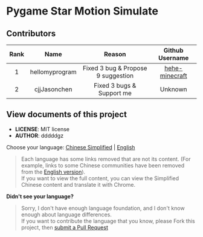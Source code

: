 # Pygame Star Motion Simulate

## Contributors

| Rank |      Name      |               Reason               |                   Github Username                   |
|:----:|:--------------:|:----------------------------------:|:---------------------------------------------------:|
|  1   | hellomyprogram | Fixed 3 bug & Propose 9 suggestion | [hehe-minecraft](https://github.com/hehe-minecraft) |
|  2   |  cjjJasonchen  |     Fixed 3 bugs & Support me      |                       Unknown                       |

## View documents of this project

- **LICENSE**: MIT license
- **AUTHOR**: dddddgz

Choose your language: [Chinese Simplified](README-zh.md) | [English](README-en.md)

> Each language has some links removed that are not its content. (For example, links to some Chinese communities have been removed from the [English version](README-en.md)).  
> If you want to view the full content, you can view the Simplified Chinese content and translate it with Chrome.

**Didn't see your language?**  
> Sorry, I don't have enough language foundation, and I don't know enough about language differences.  
> If you want to contribute the language that you know, please Fork this project, then [submit a Pull Request](https://github.com/dddddgz/star-motion-simulate/pulls)
